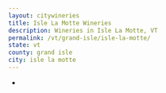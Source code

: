 ```yaml
---
layout: citywineries
title: Isle La Motte Wineries
description: Wineries in Isle La Motte, VT
permalink: /vt/grand-isle/isle-la-motte/
state: vt
county: grand isle
city: isle la motte
---
```

-
